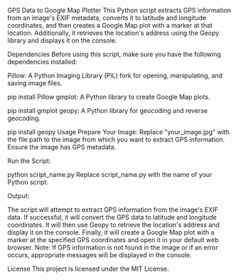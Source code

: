 GPS Data to Google Map Plotter
This Python script extracts GPS information from an image's EXIF metadata, converts it to latitude and longitude coordinates, and then creates a Google Map plot with a marker at that location. Additionally, it retrieves the location's address using the Geopy library and displays it on the console.

Dependencies
Before using this script, make sure you have the following dependencies installed:

Pillow: A Python Imaging Library (PIL) fork for opening, manipulating, and saving image files.


pip install Pillow
gmplot: A Python library to create Google Map plots.


pip install gmplot
geopy: A Python library for geocoding and reverse geocoding.


pip install geopy
Usage
Prepare Your Image: Replace "your_image.jpg" with the file path to the image from which you want to extract GPS information. Ensure the image has GPS metadata.

Run the Script:


python script_name.py
Replace script_name.py with the name of your Python script.

Output:

The script will attempt to extract GPS information from the image's EXIF data.
If successful, it will convert the GPS data to latitude and longitude coordinates.
It will then use Geopy to retrieve the location's address and display it on the console.
Finally, it will create a Google Map plot with a marker at the specified GPS coordinates and open it in your default web browser.
Note: If GPS information is not found in the image or if an error occurs, appropriate messages will be displayed in the console.



License
This project is licensed under the MIT License.